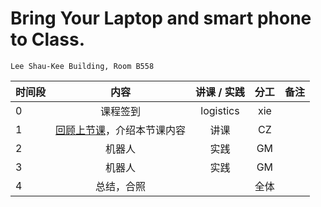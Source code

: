 # Bring Your Laptop and smart phone  to Class. 

```Lee Shau-Kee Building, Room B558```

|时间段     |  内容    | 讲课 / 实践     |  分工  |  备注       |
| :---      |   :----:    |   :----:    |    :----:    | ---: |
|   0       |  课程签到     |  logistics   |     xie     |        |
|   1       |  [回顾上节课](../WW8/WW8-Plan.md)，介绍本节课内容     |  讲课    |     CZ     |         |
|   2       |  机器人    |   实践    |   GM    |         |     
|   3       |  机器人      |   实践    |   GM    |         |     
|   4       |  总结，合照    |        |    全体      |         |
